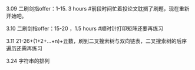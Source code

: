 3.09  二刷剑指offer：1-15.  3 hours #前段时间忙着投论文耽搁了刷题，现在重新开始吧。

3.10  二刷剑指offer：15-20 ，1.5 hours #顺时针打印矩阵还要再练习

3.11 21-26+(1+2+...+n)+丑数，刷到二叉搜索树与双向链表，二叉搜索树的后序遍历还需再练习

3.24 字符串的排列
